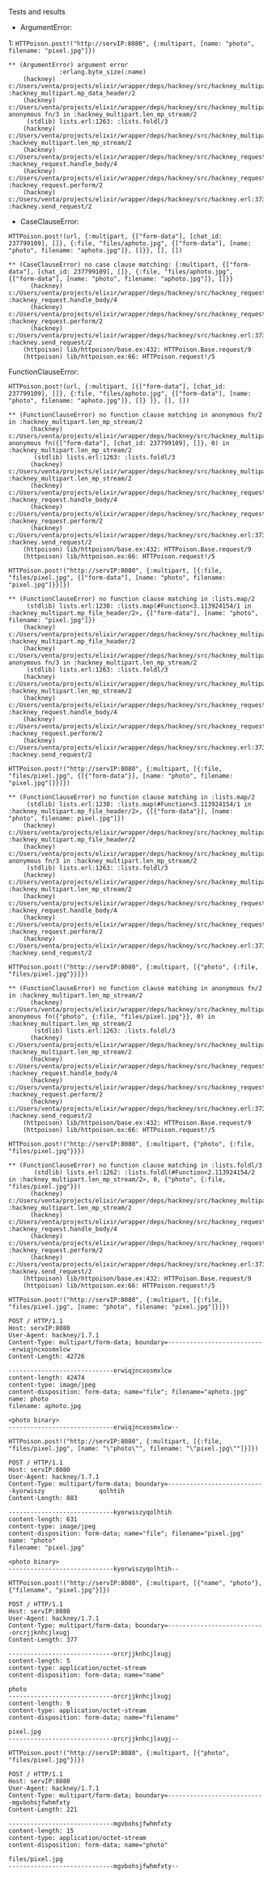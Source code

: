 Tests and results

- ArgumentError:

1:
```HTTPoison.post!("http://servIP:8080", {:multipart, [name: "photo", filename: "pixel.jpg"]})```
```
** (ArgumentError) argument error
              :erlang.byte_size(:name)
    (hackney) c:/Users/venta/projects/elixir/wrapper/deps/hackney/src/hackney_multipart.erl:255: :hackney_multipart.mp_data_header/2
    (hackney) c:/Users/venta/projects/elixir/wrapper/deps/hackney/src/hackney_multipart.erl:177: anonymous fn/3 in :hackney_multipart.len_mp_stream/2
     (stdlib) lists.erl:1263: :lists.foldl/3
    (hackney) c:/Users/venta/projects/elixir/wrapper/deps/hackney/src/hackney_multipart.erl:159: :hackney_multipart.len_mp_stream/2
    (hackney) c:/Users/venta/projects/elixir/wrapper/deps/hackney/src/hackney_request.erl:319: :hackney_request.handle_body/4
    (hackney) c:/Users/venta/projects/elixir/wrapper/deps/hackney/src/hackney_request.erl:81: :hackney_request.perform/2
    (hackney) c:/Users/venta/projects/elixir/wrapper/deps/hackney/src/hackney.erl:373: :hackney.send_request/2
```

- CaseClauseError:

```HTTPoison.post!(url, {:multipart, {["form-data"], [chat_id: 237799109], []}, {:file, "files/aphoto.jpg", {["form-data"], [name: "photo", filename: "aphoto.jpg"]}, []}}, [], [])```

```
** (CaseClauseError) no case clause matching: {:multipart, {["form-data"], [chat_id: 237799109], []}, {:file, "files/aphoto.jpg", {["form-data"], [name: "photo", filename: "aphoto.jpg"]}, []}}
      (hackney) c:/Users/venta/projects/elixir/wrapper/deps/hackney/src/hackney_request.erl:314: :hackney_request.handle_body/4
      (hackney) c:/Users/venta/projects/elixir/wrapper/deps/hackney/src/hackney_request.erl:81: :hackney_request.perform/2
      (hackney) c:/Users/venta/projects/elixir/wrapper/deps/hackney/src/hackney.erl:373: :hackney.send_request/2
    (httpoison) lib/httpoison/base.ex:432: HTTPoison.Base.request/9
    (httpoison) lib/httpoison.ex:66: HTTPoison.request!/5
```

FunctionClauseError:

```HTTPoison.post!(url, {:multipart, [{["form-data"], [chat_id: 237799109], []}, {:file, "files/aphoto.jpg", {["form-data"], [name: "photo", filename: "aphoto.jpg"]}, []} ]}, [], [])```

```
** (FunctionClauseError) no function clause matching in anonymous fn/2 in :hackney_multipart.len_mp_stream/2
      (hackney) c:/Users/venta/projects/elixir/wrapper/deps/hackney/src/hackney_multipart.erl:159: anonymous fn({["form-data"], [chat_id: 237799109], []}, 0) in :hackney_multipart.len_mp_stream/2
       (stdlib) lists.erl:1263: :lists.foldl/3
      (hackney) c:/Users/venta/projects/elixir/wrapper/deps/hackney/src/hackney_multipart.erl:159: :hackney_multipart.len_mp_stream/2
      (hackney) c:/Users/venta/projects/elixir/wrapper/deps/hackney/src/hackney_request.erl:319: :hackney_request.handle_body/4
      (hackney) c:/Users/venta/projects/elixir/wrapper/deps/hackney/src/hackney_request.erl:81: :hackney_request.perform/2
      (hackney) c:/Users/venta/projects/elixir/wrapper/deps/hackney/src/hackney.erl:373: :hackney.send_request/2
    (httpoison) lib/httpoison/base.ex:432: HTTPoison.Base.request/9
    (httpoison) lib/httpoison.ex:66: HTTPoison.request!/5
```

```HTTPoison.post!("http://servIP:8080", {:multipart, [{:file, "files/pixel.jpg", {["form-data"], [name: "photo", filename: "pixel.jpg"]}}]})```

```
** (FunctionClauseError) no function clause matching in :lists.map/2
     (stdlib) lists.erl:1238: :lists.map(#Function<3.113924154/1 in :hackney_multipart.mp_file_header/2>, {["form-data"], [name: "photo", filename: "pixel.jpg"]})
    (hackney) c:/Users/venta/projects/elixir/wrapper/deps/hackney/src/hackney_multipart.erl:235: :hackney_multipart.mp_file_header/2
    (hackney) c:/Users/venta/projects/elixir/wrapper/deps/hackney/src/hackney_multipart.erl:164: anonymous fn/3 in :hackney_multipart.len_mp_stream/2
     (stdlib) lists.erl:1263: :lists.foldl/3
    (hackney) c:/Users/venta/projects/elixir/wrapper/deps/hackney/src/hackney_multipart.erl:159: :hackney_multipart.len_mp_stream/2
    (hackney) c:/Users/venta/projects/elixir/wrapper/deps/hackney/src/hackney_request.erl:319: :hackney_request.handle_body/4
    (hackney) c:/Users/venta/projects/elixir/wrapper/deps/hackney/src/hackney_request.erl:81: :hackney_request.perform/2
    (hackney) c:/Users/venta/projects/elixir/wrapper/deps/hackney/src/hackney.erl:373: :hackney.send_request/2
```

```HTTPoison.post!("http://servIP:8080", {:multipart, [{:file, "files/pixel.jpg", {[{"form-data"}], [name: "photo", filename: "pixel.jpg"]}}]})```


```
** (FunctionClauseError) no function clause matching in :lists.map/2
     (stdlib) lists.erl:1238: :lists.map(#Function<3.113924154/1 in :hackney_multipart.mp_file_header/2>, {[{"form-data"}], [name: "photo", filename: pixel.jpg"]})
    (hackney) c:/Users/venta/projects/elixir/wrapper/deps/hackney/src/hackney_multipart.erl:235: :hackney_multipart.mp_file_header/2
    (hackney) c:/Users/venta/projects/elixir/wrapper/deps/hackney/src/hackney_multipart.erl:164: anonymous fn/3 in :hackney_multipart.len_mp_stream/2
     (stdlib) lists.erl:1263: :lists.foldl/3
    (hackney) c:/Users/venta/projects/elixir/wrapper/deps/hackney/src/hackney_multipart.erl:159: :hackney_multipart.len_mp_stream/2
    (hackney) c:/Users/venta/projects/elixir/wrapper/deps/hackney/src/hackney_request.erl:319: :hackney_request.handle_body/4
    (hackney) c:/Users/venta/projects/elixir/wrapper/deps/hackney/src/hackney_request.erl:81: :hackney_request.perform/2
    (hackney) c:/Users/venta/projects/elixir/wrapper/deps/hackney/src/hackney.erl:373: :hackney.send_request/2
```


```HTTPoison.post!("http://servIP:8080", {:multipart, [{"photo", {:file, "files/pixel.jpg"}}]})```

```
** (FunctionClauseError) no function clause matching in anonymous fn/2 in :hackney_multipart.len_mp_stream/2
      (hackney) c:/Users/venta/projects/elixir/wrapper/deps/hackney/src/hackney_multipart.erl:159: anonymous fn({"photo", {:file, "files/pixel.jpg"}}, 0) in :hackney_multipart.len_mp_stream/2
       (stdlib) lists.erl:1263: :lists.foldl/3
      (hackney) c:/Users/venta/projects/elixir/wrapper/deps/hackney/src/hackney_multipart.erl:159: :hackney_multipart.len_mp_stream/2
      (hackney) c:/Users/venta/projects/elixir/wrapper/deps/hackney/src/hackney_request.erl:319: :hackney_request.handle_body/4
      (hackney) c:/Users/venta/projects/elixir/wrapper/deps/hackney/src/hackney_request.erl:81: :hackney_request.perform/2
      (hackney) c:/Users/venta/projects/elixir/wrapper/deps/hackney/src/hackney.erl:373: :hackney.send_request/2
    (httpoison) lib/httpoison/base.ex:432: HTTPoison.Base.request/9
    (httpoison) lib/httpoison.ex:66: HTTPoison.request!/5
```

```HTTPoison.post!("http://servIP:8080", {:multipart, {"photo", {:file, "files/pixel.jpg"}}})```

```
** (FunctionClauseError) no function clause matching in :lists.foldl/3
       (stdlib) lists.erl:1262: :lists.foldl(#Function<2.113924154/2 in :hackney_multipart.len_mp_stream/2>, 0, {"photo", {:file, "files/pixel.jpg"}})
      (hackney) c:/Users/venta/projects/elixir/wrapper/deps/hackney/src/hackney_multipart.erl:159: :hackney_multipart.len_mp_stream/2
      (hackney) c:/Users/venta/projects/elixir/wrapper/deps/hackney/src/hackney_request.erl:319: :hackney_request.handle_body/4
      (hackney) c:/Users/venta/projects/elixir/wrapper/deps/hackney/src/hackney_request.erl:81: :hackney_request.perform/2
      (hackney) c:/Users/venta/projects/elixir/wrapper/deps/hackney/src/hackney.erl:373: :hackney.send_request/2
    (httpoison) lib/httpoison/base.ex:432: HTTPoison.Base.request/9
    (httpoison) lib/httpoison.ex:66: HTTPoison.request!/5
```

```HTTPoison.post!("http://servIP:8080", {:multipart, [{:file, "files/pixel.jpg", [name: "photo", filename: "pixel.jpg"]}]})```

```
POST / HTTP/1.1
Host: servIP:8080
User-Agent: hackney/1.7.1
Content-Type: multipart/form-data; boundary=---------------------------erwiqjncxosmxlcw
Content-Length: 42726

-----------------------------erwiqjncxosmxlcw
content-length: 42474
content-type: image/jpeg
content-disposition: form-data; name="file"; filename="aphoto.jpg"
name: photo
filename: aphoto.jpg

<photo binary>
-----------------------------erwiqjncxosmxlcw--
```

```HTTPoison.post!("http://servIP:8080", {:multipart, [{:file, "files/pixel.jpg", [name: "\"photo\"", filename: "\"pixel.jpg\""]}]})```

```
POST / HTTP/1.1
Host: servIP:8080
User-Agent: hackney/1.7.1
Content-Type: multipart/form-data; boundary=---------------------------kyorwiszy               qolhtih
Content-Length: 883

-----------------------------kyorwiszyqolhtih
content-length: 631
content-type: image/jpeg
content-disposition: form-data; name="file"; filename="pixel.jpg"
name: "photo"
filename: "pixel.jpg"

<photo binary>
-----------------------------kyorwiszyqolhtih--
```

```HTTPoison.post!("http://servIP:8080", {:multipart, [{"name", "photo"}, {"filename", "pixel.jpg"}]})```

```
POST / HTTP/1.1
Host: servIP:8080
User-Agent: hackney/1.7.1
Content-Type: multipart/form-data; boundary=---------------------------orcrjjknhcjlxugj
Content-Length: 377

-----------------------------orcrjjknhcjlxugj
content-length: 5
content-type: application/octet-stream
content-disposition: form-data; name="name"

photo
-----------------------------orcrjjknhcjlxugj
content-length: 9
content-type: application/octet-stream
content-disposition: form-data; name="filename"

pixel.jpg
-----------------------------orcrjjknhcjlxugj--
```

```HTTPoison.post!("http://servIP:8080", {:multipart, [{"photo", "files/pixel.jpg"}]})```

```
POST / HTTP/1.1
Host: servIP:8080
User-Agent: hackney/1.7.1
Content-Type: multipart/form-data; boundary=---------------------------mgvbohsjfwhmfxty
Content-Length: 221

-----------------------------mgvbohsjfwhmfxty
content-length: 15
content-type: application/octet-stream
content-disposition: form-data; name="photo"

files/pixel.jpg
-----------------------------mgvbohsjfwhmfxty--
```
